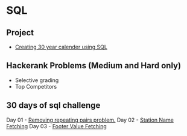 # SQL

## Project
* [Creating 30 year calender using SQL](https://github.com/Napster8/mysql/blob/Napster8/raghutapas12/calender/calender_table_creation.sql)

## Hackerank Problems (Medium and Hard only)

* Selective grading
* Top Competitors

## 30 days of sql challenge

Day 01 - [Removing repeating pairs problem.](https://github.com/Napster8/mysql/blob/Napster8/raghutapas12/day_01_challenge.sql)
Day 02 - [Station Name Fetching](https://github.com/Napster8/mysql/blob/Napster8/raghutapas12/day_02_challenge.sql)
Day 03 - [Footer Value Fetching](https://github.com/Napster8/mysql/blob/Napster8/raghutapas12/day_03_challenge.sql)
